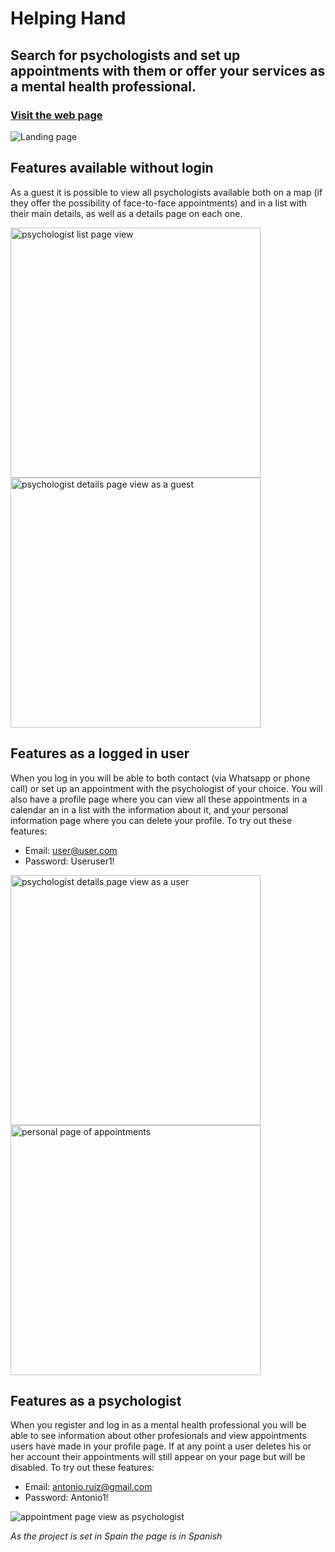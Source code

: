 # Helping Hand
## Search for psychologists and set up appointments with them or offer your services as a mental health professional.

### <a href='https://helping-hand-web.herokuapp.com/'>Visit the web page</a>

<img src='https://res.cloudinary.com/helping-hand-web/image/upload/v1610708028/Screenshot_2021-01-15_at_11.28.39_drhzvw.png' alt='Landing page' title='Landing page'/>


## Features available without login
As a guest it is possible to view all psychologists available both on a map (if they offer the possibility of face-to-face appointments) and in a list with their main details, as well as a details page on each one.

<img src='https://res.cloudinary.com/helping-hand-web/image/upload/v1610708416/Screenshot_2021-01-15_at_12.00.09_iqjmpa.png' alt='psychologist list page view' title='psychologist list page view' width=400> <img src='https://res.cloudinary.com/helping-hand-web/image/upload/v1610708787/Screenshot_2021-01-15_at_12.05.46_dbnk7o.png' alt='psychologist details page view as a guest' title='psychologist details page view as a guest' width=400>


## Features as a logged in user
When you log in you will be able to both contact (via Whatsapp or phone call) or set up an appointment with the psychologist of your choice. You will also have a profile page where you can view all these appointments in a calendar an in a list with the information about it, and your personal information page where you can delete your profile.
To try out these features: 
 - Email: user@user.com
 - Password: Useruser1!
 
<img src='https://res.cloudinary.com/helping-hand-web/image/upload/v1610708781/Screenshot_2021-01-15_at_12.05.29_jxtefy.png' alt='psychologist details page view as a user' title='psychologist details page view as a user' width=400> <img src='https://res.cloudinary.com/helping-hand-web/image/upload/v1610708693/Screenshot_2021-01-15_at_12.04.49_ld0cd0.png' alt='personal page of appointments' title='personal page of appointments' width=400>


## Features as a psychologist
When you register and log in as a mental health professional you will be able to see information about other profesionals and view appointments users have made in your profile page. If at any point a user deletes his or her account their appointments will still appear on your page but will be disabled.
To try out these features:
 - Email: antonio.ruiz@gmail.com
 - Password: Antonio1!

<img src='https://res.cloudinary.com/helping-hand-web/image/upload/v1610709797/Screenshot_2021-01-15_at_12.23.09_qvqemo.png' alt='appointment page view as psychologist' title='appointment page view as psychologist'>

*As the project is set in Spain the page is in Spanish*

